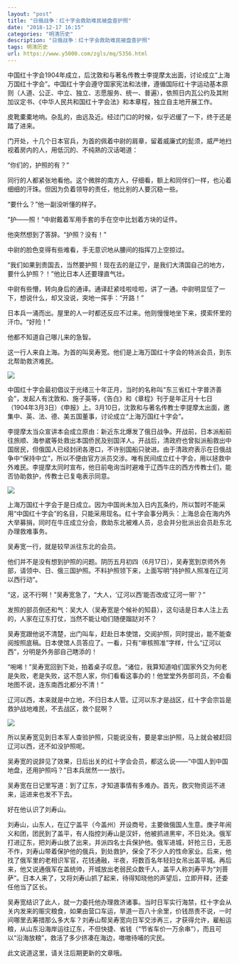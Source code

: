 ```yaml
---
layout: "post"
title: "日俄战争：红十字会救助难民被盘查护照"
date: "2018-12-17 16:15"
categories: "明清历史"
description: "日俄战争：红十字会救助难民被盘查护照"
tags: 明清历史
url: https://www.y5000.com/zgls/mq/5356.html
---
```






中国红十字会1904年成立，后沈敦和与著名传教士李提摩太出面，讨论成立“上海万国红十字会”。中国红十字会遵守国家宪法和法律，遵循国际红十字运动基本原则（人道、公正、中立、独立、志愿服务、统一、普遍），依照日内瓦公约及其附加议定书、《中华人民共和国红十字会法》和本章程，独立自主地开展工作。

皮靴橐橐地响。杂乱的，由远及近。经过门口的时候，似乎迟缓了一下，终于还是踏了进来。

门开处，十几个日本官兵，为首的佩着中尉的肩章，留着威廉式的髭须，威严地扫视着房内的人，用低沉的、不纯熟的汉话喝道：

“你们的，护照的有？”

同行的人都紧张地看他。这个微胖的南方人，仔细看，额上和同伴们一样，也沁着细细的汗珠。但因为负着领导的责任，他比别的人要沉稳一些。

“要什么？”他一副没听懂的样子。

“护——照！”中尉戴着军用手套的手在空中比划着方块的证件。

他突然想到了答辞。“护照？没有！”

中尉的脸色变得有些难看，手无意识地从腰间的指挥刀上空掠过。

“我们如果到贵国去，当然要护照！现在去的是辽宁，是我们大清国自己的地方，要什么护照？！”他比日本人还要理直气壮。

中尉有些懵，转向身后的通译。通译赶紧哇啦哇啦，讲了一通。中尉明显怔了一下，想说什么，却又没说，突地一挥手：“开路！”

日本兵一涌而出。屋里的人一时都还反应不过来。他则慢慢地坐下来，摸索怀里的汗巾。“好险！”

他都不知道自己哪儿来的急智。

这一行人来自上海。为首的叫吴寿宽。他们是上海万国红十字会的特派会员，到东北帮助救济难民。

![](https://img.y5000.com/uploads/allimg/161116/1K2042151-0.jpg)

中国红十字会最初倡议于光绪三十年正月，当时的名称叫“东三省红十字普济善会”，发起人有沈敦和、施子英等，《告白》和《章程》刊于是年正月十七日（1904年3月3日）《申报》上。3月10日，沈敦和与著名传教士李提摩太出面，邀集中、英、法、德、美五国董事，讨论成立“上海万国红十字会”。

李提摩太当众宣讲本会成立原由：新近东北爆发了俄日战争。开战前，日本派船前往旅顺、海参崴等处救出本国侨民及别国洋人。开战后，清政府也曾拟派船救出中国居民，但俄国人已经封闭各港口，不许别国船只驶进。由于清政府表示在日俄战争中“保持中立”，所以不便由官方派员交涉。唯有民间成立红十字会，用以拯救中外难民。李提摩太同时宣布，他日前电询当时避难于辽西牛庄的西方传教士们，能否协助救护，传教士已复电表示同意。

![](https://img.y5000.com/uploads/allimg/161116/1K204C57-1.jpg)

上海万国红十字会于是日成立。因为中国尚未加入日内瓦条约，所以暂时不能采用“中国红十字会”的名目，只能采用现名。红十字会事分两头：上海总会在海内外大举募捐，同时在牛庄成立分会，救助东北被难人员，总会并分批派出会员赴东北办理救难事务。

吴寿宽一行，就是较早派往东北的会员。

他们并不是没有想到护照的问题。阴历五月初四（6月17日），吴寿宽到京师外务部，请领中、日、俄三国护照。不料护照领下来，上面写明“持护照人照准在辽河以西行动”。

“这，这不行啊！”吴寿宽急了，“大人，‘辽河以西’能否改成‘辽河一带’？”

发照的部员倒还和气：吴大人（吴寿宽是个候补的知县），这句话是日本人注上去的，人家在辽东打仗，当然不能让咱们随便蹓跶对不？

吴寿宽跟他说不清楚，出门叫车，赶赴日本使馆，交阅护照，同时提出，能不能查阅按照底稿。日本使馆人员答应了。一看，只有“审核照准”字样，什么“辽河以西”，分明是外务部自己瞎添的！

“啘唏！”吴寿宽回到下处，拍着桌子叹息。“诸位，我算知道咱们国家外交为何老是失败，老是失败，这不怨人家，你们看看这事办的！他堂堂外务部司员，不会看地图不说，连东南西北都分不清！”

辽河以西，本来就是中立地，不归日本人管。辽河以东才是战区，红十字会宗旨是救护战地难民，不去战区，救个屁啊？

![](https://img.y5000.com/uploads/allimg/161116/1K20452B-2.jpg)

所以吴寿宽见到日本军人查验护照，只能说没有，要是拿出护照，马上就会被赶回辽河以西，还不如没护照呢。

吴寿宽的说辞见了效果，日后出关的红十字会会员，都这么说——“中国人到中国地盘，还用护照吗？”日本兵居然一一放行。

吴寿宽在日记里写道：到了辽东，才知道事情有多难办。首先，救灾物资运不进来，运进来也发不下去。

好在他认识了刘寿山。

刘寿山，山东人，在辽宁盖平（今盖州）开设商号，主要做俄国人生意。庚子年闹义和团，团民到了盖平，有人指控刘寿山是汉奸，他被抓进黑牢，不日处决。俄军打进辽东，把刘寿山放了出来，并派四名士兵保护他。俄军进城，奸抢三日，无恶不作，刘寿山带着保护他的俄兵，到处救护，保全了不少人的性命家业。后来，他找了俄军里的老相识军官，花钱通融，半夜，将数百名年轻妇女吊出盖平城。再后来，他又说通俄军在盖统帅，开城放出老弱民众数千人，盖平人称刘寿平为“刘菩萨”。日本人来了，又将刘寿山抓了起来，待得知晓他的声望后，立即开释，还委任他当了区长。

吴寿宽结识了此人，就一力委托他办理救济诸事。当时日军实行海禁，红十字会从关内发来的赈灾粮食，如果由营口车运，旱道一百八十余里，价钱昂贵不说，一时间哪里去筹措那么多大车？刘寿山帮吴寿宽向日军交涉再三，才获得允许，雇船运粮，从山东沿海岸运往辽东，不但快捷、省钱（“节省车价一万余串”），而且可以“沿海放粮”，救活了多少挤凑在海边，嗷嗷待哺的灾民。

此文说道这里，请关注后期更新的文章哦。
